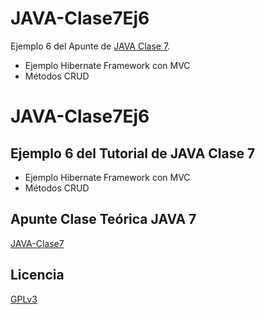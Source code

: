 # JAVA-Clase7Ej6
Ejemplo 6 del Apunte de [JAVA Clase 7](https://profmatiasgarcia.com.ar/uploads/tutoriales/ClaseTeoricaJAVA7.pdf).
<ul>
  <li> Ejemplo Hibernate Framework con MVC </li>
  <li> Métodos CRUD </li>
</ul>

# JAVA-Clase7Ej6
## Ejemplo 6 del Tutorial de JAVA Clase 7

  * Ejemplo Hibernate Framework con MVC
  * Métodos CRUD

## Apunte Clase Teórica JAVA 7
[JAVA-Clase7](https://profmatiasgarcia.com.ar/uploads/tutoriales/ClaseTeoricaJAVA7.pdf)

## Licencia
[GPLv3](https://www.gnu.org/licenses/gpl-3.0.en.html)
